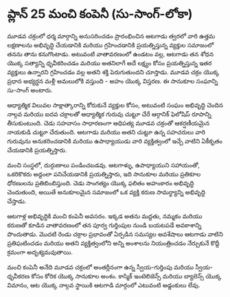 # ప్లాన్ 25 మంచి కంపెనీ (సు-సాంగ్-లోకా)

మూడవ చక్రంలో ధర్మ మార్గాన్ని అనుసరించడం ప్రారంభించిన ఆటగాడు త్వరలో వారి ఉత్తమ లక్షణాలను అభివృద్ధి చేయడానికి మరియు గ్రహించడానికి ప్రయత్నిస్తున్న వ్యక్తుల సమాజంలో తనను తాను కనుగొంటాడు. అటువంటి వాతావరణంలో ఉండటం వల్ల, ఆటగాడు తన శోధన యొక్క సత్యాన్ని ధృవీకరించడం మరియు అతనిలాగే అదే లక్ష్యం కోసం ప్రయత్నిస్తున్న ఇతర వ్యక్తులు ఉన్నారని గ్రహించడం వల్ల అతని శక్తి పెరుగుతుందని చూస్తాడు. మూడవ చక్రం యొక్క ప్రధాన అభ్యర్థన మళ్లీ అమలులోకి వస్తుంది - అహం యొక్క విస్తరణ. ఈ సానుకూల సంఘాన్ని సు-సాంగ్ అంటారు.

ఆధ్యాత్మిక విలువల సాక్షాత్కారాన్ని కోరుకునే వ్యక్తుల కోసం, అటువంటి సంఘం అభివృద్ధి చెందిన నాల్గవ మరియు ఐదవ చక్రాలతో ఆధ్యాత్మిక గురువు చుట్టూ చేరే ఆర్గానిక్ ఫెలోషిప్ రూపాన్ని తీసుకుంటుంది. చెడు సహవాసం సాధారణంగా ఆధిపత్య మూడవ చక్రంతో ఆకర్షణీయమైన నాయకుడి చుట్టూ చేరుతుంది. ఆటగాడు మరియు అతని చుట్టూ ఉన్న సహచరులు వారి గురువును అనుకరించడానికి మరియు ఉపాధ్యాయుడు వారి వ్యక్తిత్వంలో ఇచ్చే వాటిని ఏకీకృతం చేయడానికి ప్రయత్నిస్తారు.

మంచి సంస్థలో, దుర్గుణాలు పండించబడవు. ఆటగాళ్ళు, ఉపాధ్యాయుని సహాయంతో, ఒకరికొకరు అద్దంలా పనిచేయడానికి ప్రయత్నిస్తారు, ఇది సానుకూల మరియు ప్రతికూల ధోరణులను ప్రతిబింబిస్తుంది. చెడు సాంగత్యం యొక్క ఫలితం అహంకారం అభివృద్ధి చెందుతుంది, అయితే అనుకూలమైన సమాజంలో ఒక వ్యక్తి కరుణ సామర్థ్యాన్ని అభివృద్ధి చేస్తాడు.

ఆటగాళ్ల అభివృద్ధికి మంచి కంపెనీ అవసరం. ఇక్కడ అతను మద్దతు, నమ్మకం మరియు కరుణతో కూడిన వాతావరణంలో తన పూర్వ గుర్తింపుల నుండి బయటపడే అవకాశాన్ని పొందుతాడు. మొదటి రెండు చక్రాల ప్రభావంతో ఏర్పడిన సమస్యల అవశేషాలు ఆటగాడు వాటిని ప్రతిఘటించడం మరియు అతని వ్యక్తిత్వంలోని అన్ని అంశాలను నియంత్రించడం నేర్చుకునే కొద్దీ క్రమంగా అదృశ్యమవుతాయి.

మంచి కంపెనీ అనేది మూడవ చక్రంలో అంతర్లీనంగా ఉన్న స్వీయ-గుర్తింపు మరియు స్వీయ-ధృవీకరణ కోసం కోరిక యొక్క సానుకూల అంశం. కాస్మిక్ ఇంటెలిజెన్స్ మరియు బ్యాలెన్స్ యొక్క విమానం, ఆట యొక్క నాల్గవ స్థాయికి ఆటగాడి మార్గంలో ఎటువంటి అడ్డంకులు లేవు.
